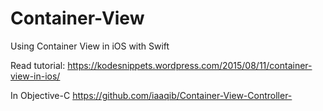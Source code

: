 # Container-View
Using Container View in iOS with Swift

Read tutorial: https://kodesnippets.wordpress.com/2015/08/11/container-view-in-ios/

In Objective-C
https://github.com/iaaqib/Container-View-Controller-
